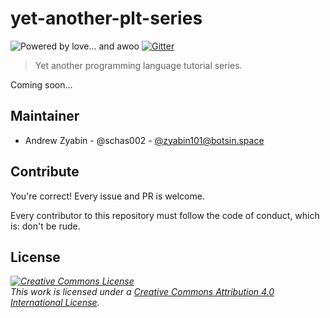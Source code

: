 # yet-another-plt-series

![Powered by love... and awoo](https://img.shields.io/badge/powered_by_love...-and_awoo-ff69b4.svg) [![Gitter](https://img.shields.io/gitter/room/schas002/yet-another-plt-series.svg)](https://gitter.im/schas002/yet-another-plt-series)

> Yet another programming language tutorial series.

Coming soon...

## Maintainer

- Andrew Zyabin - @schas002 - [@zyabin101@botsin.space](https://botsin.space/@zyabin101)

## Contribute

You're correct! Every issue and PR is welcome.

Every contributor to this repository must follow the code of conduct, which is: don't be rude.

## License

*<a rel="license" href="http://creativecommons.org/licenses/by/4.0/"><img alt="Creative Commons License" style="border-width: 0;" src="https://i.creativecommons.org/l/by/4.0/88x31.png" /></a><br />This work is licensed under a <a rel="license" href="http://creativecommons.org/licenses/by/4.0/">Creative Commons Attribution 4.0 International License</a>.*
